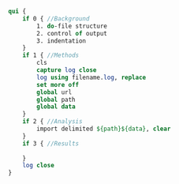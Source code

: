 ﻿```stata
qui {
	if 0 { //Background
		1. do-file structure
		2. control of output
		3. indentation
	}
	if 1 { //Methods
	    cls 
		capture log close
		log using filename.log, replace 
		set more off
		global url
		global path
		global data
	}
	if 2 { //Analysis
		import delimited ${path}${data}, clear 
	}
	if 3 { //Results
		
	}
	log close 
}